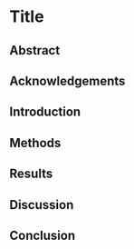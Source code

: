 # Title

## Abstract

## Acknowledgements

## Introduction

## Methods

## Results

## Discussion

## Conclusion

